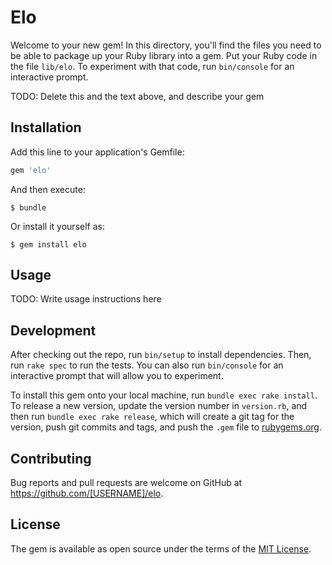 # Elo

Welcome to your new gem! In this directory, you'll find the files you need to be able to package up your Ruby library into a gem. Put your Ruby code in the file `lib/elo`. To experiment with that code, run `bin/console` for an interactive prompt.

TODO: Delete this and the text above, and describe your gem

## Installation

Add this line to your application's Gemfile:

```ruby
gem 'elo'
```

And then execute:

    $ bundle

Or install it yourself as:

    $ gem install elo

## Usage

TODO: Write usage instructions here

## Development

After checking out the repo, run `bin/setup` to install dependencies. Then, run `rake spec` to run the tests. You can also run `bin/console` for an interactive prompt that will allow you to experiment.

To install this gem onto your local machine, run `bundle exec rake install`. To release a new version, update the version number in `version.rb`, and then run `bundle exec rake release`, which will create a git tag for the version, push git commits and tags, and push the `.gem` file to [rubygems.org](https://rubygems.org).

## Contributing

Bug reports and pull requests are welcome on GitHub at https://github.com/[USERNAME]/elo.


## License

The gem is available as open source under the terms of the [MIT License](http://opensource.org/licenses/MIT).

